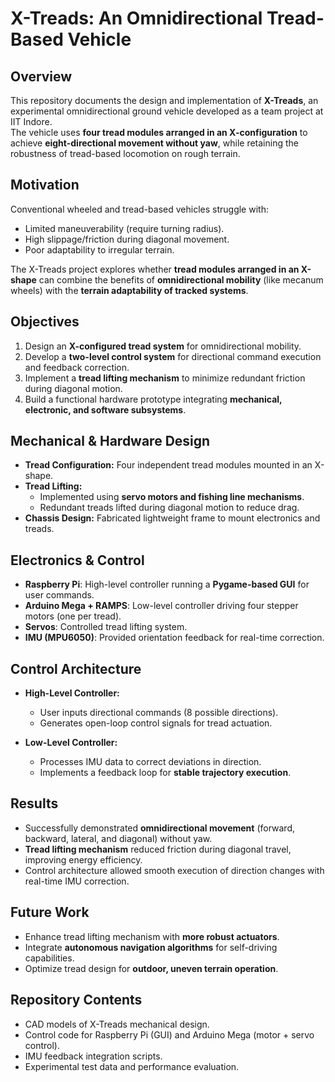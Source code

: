 # X-Treads: An Omnidirectional Tread-Based Vehicle

## Overview
This repository documents the design and implementation of **X-Treads**, an experimental omnidirectional ground vehicle developed as a team project at IIT Indore.  
The vehicle uses **four tread modules arranged in an X-configuration** to achieve **eight-directional movement without yaw**, while retaining the robustness of tread-based locomotion on rough terrain.




## Motivation
Conventional wheeled and tread-based vehicles struggle with:
- Limited maneuverability (require turning radius).  
- High slippage/friction during diagonal movement.  
- Poor adaptability to irregular terrain.  

The X-Treads project explores whether **tread modules arranged in an X-shape** can combine the benefits of **omnidirectional mobility** (like mecanum wheels) with the **terrain adaptability of tracked systems**.

## Objectives
1. Design an **X-configured tread system** for omnidirectional mobility.  
2. Develop a **two-level control system** for directional command execution and feedback correction.  
3. Implement a **tread lifting mechanism** to minimize redundant friction during diagonal motion.  
4. Build a functional hardware prototype integrating **mechanical, electronic, and software subsystems**.  

## Mechanical & Hardware Design
- **Tread Configuration:** Four independent tread modules mounted in an X-shape.  
- **Tread Lifting:**  
  - Implemented using **servo motors and fishing line mechanisms**.  
  - Redundant treads lifted during diagonal motion to reduce drag.  
- **Chassis Design:** Fabricated lightweight frame to mount electronics and treads.  

## Electronics & Control
- **Raspberry Pi**: High-level controller running a **Pygame-based GUI** for user commands.  
- **Arduino Mega + RAMPS**: Low-level controller driving four stepper motors (one per tread).  
- **Servos**: Controlled tread lifting system.  
- **IMU (MPU6050)**: Provided orientation feedback for real-time correction.  

## Control Architecture
- **High-Level Controller:**  
  - User inputs directional commands (8 possible directions).  
  - Generates open-loop control signals for tread actuation.  

- **Low-Level Controller:**  
  - Processes IMU data to correct deviations in direction.  
  - Implements a feedback loop for **stable trajectory execution**.  

## Results
- Successfully demonstrated **omnidirectional movement** (forward, backward, lateral, and diagonal) without yaw.  
- **Tread lifting mechanism** reduced friction during diagonal travel, improving energy efficiency.  
- Control architecture allowed smooth execution of direction changes with real-time IMU correction.  

## Future Work
- Enhance tread lifting mechanism with **more robust actuators**.  
- Integrate **autonomous navigation algorithms** for self-driving capabilities.  
- Optimize tread design for **outdoor, uneven terrain operation**.  

## Repository Contents
- CAD models of X-Treads mechanical design.  
- Control code for Raspberry Pi (GUI) and Arduino Mega (motor + servo control).  
- IMU feedback integration scripts.  
- Experimental test data and performance evaluation.  

